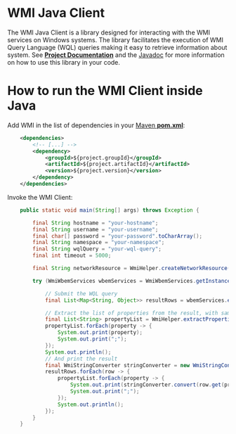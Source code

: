 # WMI Java Client

The WMI Java Client is a library designed for interacting with the WMI services on Windows systems. The library facilitates the execution of WMI Query Language (WQL) queries making it easy to retrieve information about system.
See **[Project Documentation](https://sentrysoftware.org/wmi)** and the [Javadoc](https://sentrysoftware.org/wmi/apidocs) for more information on how to use this library in your code.

# How to run the WMI Client inside Java

Add WMI in the list of dependencies in your [Maven **pom.xml**](https://maven.apache.org/pom.html):

```xml
    <dependencies>
        <!-- [...] -->
        <dependency>
            <groupId>${project.groupId}</groupId>
            <artifactId>${project.artifactId}</artifactId>
            <version>${project.version}</version>
        </dependency>
    </dependencies>
```

Invoke the WMI Client:

```java
    public static void main(String[] args) throws Exception {

        final String hostname = "your-hostname";
        final String username = "your-username";
        final char[] password = "your-password".toCharArray();
        final String namespace = "your-namespace";
        final String wqlQuery = "your-wql-query";
        final int timeout = 5000;

        final String networkResource = WmiHelper.createNetworkResource(hostname, namespace);

        try (WmiWbemServices wbemServices = WmiWbemServices.getInstance(networkResource, username, password)) {

            // Submit the WQL query
            final List<Map<String, Object>> resultRows = wbemServices.executeWql(wqlQuery, timeout * 1000);

            // Extract the list of properties from the result, with same order as in the WQL query
            final List<String> propertyList = WmiHelper.extractPropertiesFromResult(resultRows, wqlQuery);
            propertyList.forEach(property -> {
                System.out.print(property);
                System.out.print(";");
            });
            System.out.println();
            // And print the result
            final WmiStringConverter stringConverter = new WmiStringConverter("|", false);
            resultRows.forEach(row -> {
                propertyList.forEach(property -> {
                    System.out.print(stringConverter.convert(row.get(property)));
                    System.out.print(";");
                });
                System.out.println();
            });
        }
    }

```